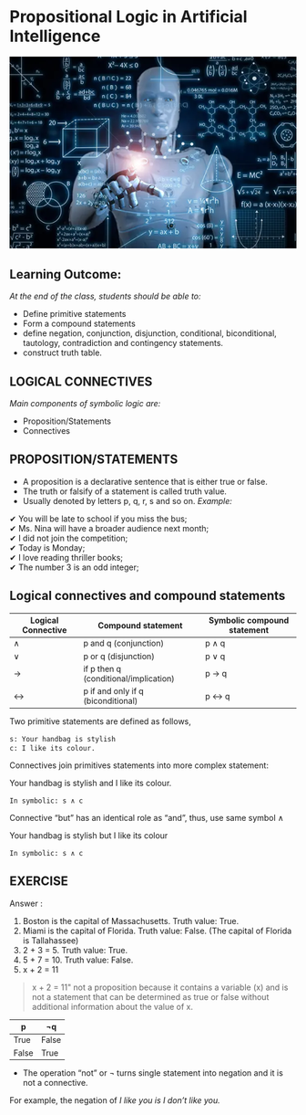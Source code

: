 # Propositional Logic in Artificial Intelligence
<img src="media_files/cover.webp" style="align:center;">

## Learning Outcome:
<i>At the end of the class, students should be able to:</i>

* Define primitive statements <br>
* Form a compound statements <br>
* define negation, conjunction, disjunction, conditional, biconditional, tautology, contradiction and contingency statements. <br>
* construct truth table. <br>

## LOGICAL CONNECTIVES
<i>Main components of symbolic logic are:</i> <br>

- Proposition/Statements
- Connectives

## PROPOSITION/STATEMENTS

- A proposition is a declarative sentence that is either true or false.
- The truth or falsify of a statement is called truth value.
- Usually denoted by letters p, q, r, s and so on.
<i>Example:</i> <br>

✔ You will be late to school if you miss the bus; <br>
✔ Ms. Nina will have a broader audience next month;<br>
✔ I did not join the competition;<br>
✔ Today is Monday;<br>
✔ I love reading thriller books;<br>
✔ The number 3 is an odd integer;<br>

## Logical connectives and compound statements

| <b>Logical Connective</b> | <b>Compound statement</b> | <b>Symbolic compound statement</b> |
| ------------- | ------------- | ------------- |
| ∧  | p and q (conjunction)  | p ∧ q  |
| ∨ | p or q (disjunction)  | p ∨ q  |
| →  | if p then q (conditional/implication)  | p → q  |
| ↔ | p if and only if q (biconditional)  | p ↔ q  |

Two primitive statements are defined as follows,

    s: Your handbag is stylish
    c: I like its colour.

Connectives join primitives statements into more complex statement: <br>

Your handbag is stylish and I like its colour.

    In symbolic: s ∧ c

Connective “but” has an identical role as “and”, thus, use same symbol ∧ <br>

Your handbag is stylish but I like its colour <br>

    In symbolic: s ∧ c

## EXERCISE
Answer : <br>

1. Boston is the capital of Massachusetts. Truth value: True.
2. Miami is the capital of Florida. Truth value: False. (The capital of Florida is Tallahassee)
3. 2 + 3 = 5. Truth value: True.
4. 5 + 7 = 10. Truth value: False.
5. x + 2 = 11
> x + 2 = 11" not a proposition because it contains a variable (x) and is not a statement that can be determined as true or false without additional information about the value of x.

| p | ¬q |
| -- | -- |
| True | False |
| False | True |

- The operation “not” or ¬ turns single statement into negation and it is not a connective.

For example, the negation of *I like you is I don’t like you.*